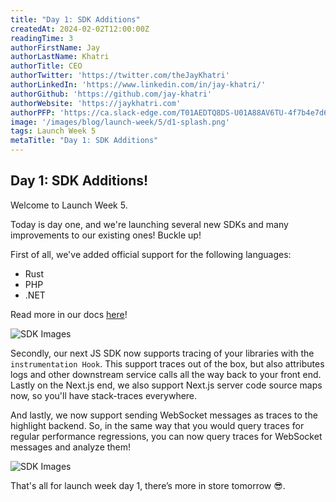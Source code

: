 ```yaml
---
title: "Day 1: SDK Additions"
createdAt: 2024-02-02T12:00:00Z
readingTime: 3
authorFirstName: Jay
authorLastName: Khatri
authorTitle: CEO
authorTwitter: 'https://twitter.com/theJayKhatri'
authorLinkedIn: 'https://www.linkedin.com/in/jay-khatri/'
authorGithub: 'https://github.com/jay-khatri'
authorWebsite: 'https://jaykhatri.com'
authorPFP: 'https://ca.slack-edge.com/T01AEDTQ8DS-U01A88AV6TU-4f7b4e7d637a-512'
image: '/images/blog/launch-week/5/d1-splash.png'
tags: Launch Week 5
metaTitle: "Day 1: SDK Additions"
---
```


## Day 1: SDK Additions!

Welcome to Launch Week 5. 

Today is day one, and we're launching several new SDKs and many improvements to our existing ones! Buckle up!

First of all, we've added official support for the following languages:
- Rust
- PHP
- .NET

Read more in our docs [here](https://www.highlight.io/docs/getting-started/overview)!

![SDK Images](/images/blog/launch-week/5/d1-sdks.png)


Secondly, our next JS SDK now supports tracing of your libraries with the `instrumentation Hook`. This support traces out of the box, but also attributes logs and other downstream service calls all the way back to your front end. Lastly on the Next.js end, we also support Next.js server code source maps now, so you'll have stack-traces everywhere.

And lastly, we now support sending WebSocket messages as traces to the highlight backend. So, in the same way that you would query traces for regular performance regressions, you can now query traces for WebSocket messages and analyze them!

![SDK Images](/images/blog/launch-week/5/d1-websockets.png)

That's all for launch week day 1, there’s more in store tomorrow 😎.

